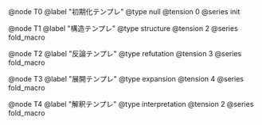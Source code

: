 <!--
@zettel_type: unknown
@description: 分類不能。手動で確認が必要。
-->

@node T0
@label "初期化テンプレ"
@type null
@tension 0
@series init

@node T1
@label "構造テンプレ"
@type structure
@tension 2
@series fold_macro

@node T2
@label "反論テンプレ"
@type refutation
@tension 3
@series fold_macro

@node T3
@label "展開テンプレ"
@type expansion
@tension 4
@series fold_macro

@node T4
@label "解釈テンプレ"
@type interpretation
@tension 2
@series fold_macro
